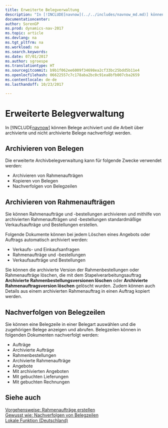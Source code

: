 ```yaml
---
title: Erweiterte Belegverwaltung
description: "In [!INCLUDE[navnow](../../includes/navnow_md.md)] können Belege archiviert und die Arbeit über archivierte und nicht archivierte Belege nachverfolgt werden."
documentationcenter: 
author: SorenGP
ms.prod: dynamics-nav-2017
ms.topic: article
ms.devlang: na
ms.tgt_pltfrm: na
ms.workload: na
ms.search.keywords: 
ms.date: 07/01/2017
ms.author: sgroespe
ms.translationtype: HT
ms.sourcegitcommit: b9b1f062ee6009f34698ea2cf33bc25bdd5b11e4
ms.openlocfilehash: 06622557c7c178aba2bc0c91ea8bfb007cba2659
ms.contentlocale: de-de
ms.lasthandoff: 10/23/2017

---
```

# <a name="enhanced-document-management"></a>Erweiterte Belegverwaltung
In [!INCLUDE[navnow](../../includes/navnow_md.md)] können Belege archiviert und die Arbeit über archivierte und nicht archivierte Belege nachverfolgt werden.  

## <a name="archiving-documents"></a>Archivieren von Belegen  
 Die erweiterte Archivbelegverwaltung kann für folgende Zwecke verwendet werden:  

- Archivieren von Rahmenaufträgen  
- Kopieren von Belegen  
- Nachverfolgen von Belegzeilen  

## <a name="archiving-blanket-orders"></a>Archivieren von Rahmenaufträgen  
Sie können Rahmenaufträge und -bestellungen archivieren und mithilfe von archivierten Rahmenaufträgen und -bestellungen standardmäßige Verkaufsaufträge und Bestellungen erstellen.  

Folgende Dokumente können bei jedem Löschen eines Angebots oder Auftrags automatisch archiviert werden:  

- Verkaufs- und Einkaufsanfragen  
- Rahmenaufträge und -bestellungen  
- Verkaufsaufträge und Bestellungen  

Sie können die archivierte Version der Rahmenbestellungen oder Rahmenaufträge löschen, die mit dem Stapelverarbeitungsauftrag **Archivierte Rahmenbestellungsversionen löschen** oder **Archivierte Rahmenauftragsversion löschen** gelöscht wurden. Zudem können auch Details aus einem archivierten Rahmenauftrag in einen Auftrag kopiert werden.  

## <a name="tracking-document-lines"></a>Nachverfolgen von Belegzeilen  
Sie können eine Belegzeile in einer Belegart auswählen und die zugehörigen Belege anzeigen und abrufen. Belegzeilen können in folgenden Dokumenten nachverfolgt werden:  

- Aufträge  
- Archivierte Aufträge  
- Rahmenbestellungen  
- Archivierte Rahmenaufträge  
- Angebote  
- Mit archivierten Angeboten  
- Mit gebuchten Lieferungen  
- Mit gebuchten Rechnungen  

## <a name="see-also"></a>Siehe auch  
 [Vorgehensweise: Rahmenaufträge erstellen](../../sales-how-to-create-blanket-sales-orders.md)   
 [Gewusst wie: Nachverfolgen von Belegzeilen](how-to-track-document-lines.md)   
 [Lokale Funktion (Deutschland)](germany-local-functionality.md)

